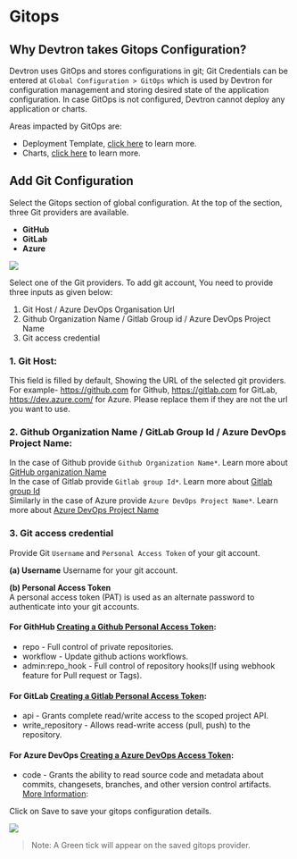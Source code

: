 # Gitops

## Why Devtron takes Gitops Configuration?
Devtron uses GitOps and stores configurations in git; Git Credentials can be entered at `Global Configuration > GitOps` which is used by Devtron for configuration management and storing desired state of the application configuration. 
In case GitOps is not configured, Devtron cannot deploy any application or charts. 


Areas impacted by GitOps are:

* Deployment Template, [click here](https://docs.devtron.ai/user-guide/creating-application/deployment-template) to learn more.
* Charts, [click here](https://docs.devtron.ai/user-guide/deploy-chart) to learn more.


## Add Git Configuration

Select the Gitops section of global configuration. At the top of the section, three Git providers are available.

* **GitHub**
* **GitLab**
* **Azure**

![](../../.gitbook/assets/gc-gitops-provider.png)

Select one of the Git providers. To add git account, You need to provide three inputs as given below:
1. Git Host / Azure DevOps Organisation Url <br />
2. Github Organization Name / Gitlab Group id / Azure DevOps Project Name <br />
3. Git access credential <br />

### 1. Git Host: 

This field is filled by default, Showing the URL of the selected git providers. For example- https://github.com for Github, https://gitlab.com for GitLab, https://dev.azure.com/ for Azure. Please replace them if they are not the url you want to use.

### 2. Github Organization Name / GitLab Group Id / Azure DevOps Project Name:

In the case of Github provide `Github Organization Name*`. Learn more about [GitHub organization Name](https://docs.github.com/en/github/setting-up-and-managing-organizations-and-teams/about-organizations) <br />
In the case of Gitlab provide `Gitlab group Id*`. Learn more about [Gitlab group Id](https://docs.gitlab.com/ee/user/group/) <br />
Similarly in the case of Azure provide `Azure DevOps Project Name*`. Learn more about [Azure DevOps Project Name](https://docs.microsoft.com/en-us/azure/devops/organizations/projects/create-project?view=azure-devops&tabs=preview-page)

### 3. Git access credential

Provide Git `Username` and `Personal Access Token` of your git account. 

**\(a\) Username** 
Username for your git account.

**\(b\) Personal Access Token**  
A personal access token (PAT) is used as an alternate password to authenticate into your git accounts. 

#### For GithHub [Creating a Github Personal Access Token](https://docs.github.com/en/github/authenticating-to-github/creating-a-personal-access-token):

* repo - Full control of private repositories.
* workflow - Update github actions workflows.
* admin:repo_hook - Full control of repository hooks(If using webhook feature for Pull request or Tags).

#### For GitLab [Creating a Gitlab Personal Access Token](https://docs.gitlab.com/ee/user/profile/personal_access_tokens.html):

* api - Grants complete read/write access to the scoped project API.
* write_repository - Allows read-write access (pull, push) to the repository. 

#### For Azure DevOps [Creating a Azure DevOps Access Token](https://docs.microsoft.com/en-us/azure/devops/organizations/accounts/use-personal-access-tokens-to-authenticate?view=azure-devops&tabs=preview-page): 

* code - Grants the ability to read source code and metadata about commits, changesets, branches, and other version control artifacts.
[More Information](https://docs.microsoft.com/en-us/azure/devops/integrate/get-started/authentication/oauth?view=azure-devops#scopes):

Click on Save to save your gitops configuration details.
 

![](../../.gitbook/assets/gc-gitops-save.png)

> Note: A Green tick will appear on the saved gitops provider.
